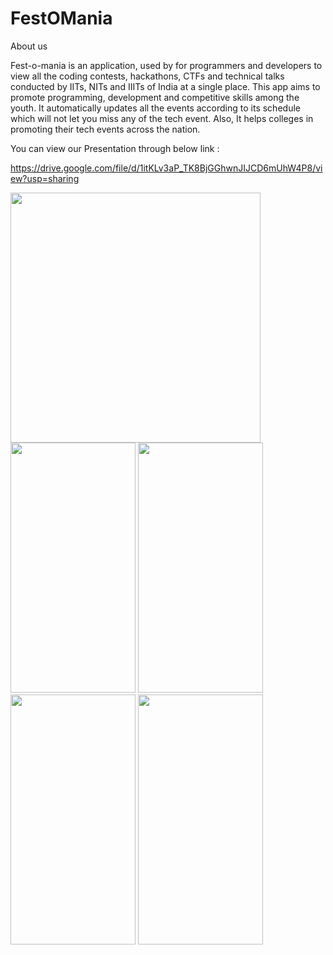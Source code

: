 # FestOMania

About us

Fest-o-mania is an application, used by for programmers and developers to view all the coding contests, hackathons, CTFs and technical talks conducted by IITs, NITs and IIITs of India at a single place. 
This app aims to promote programming, development and competitive skills among the youth. 
It automatically updates all the events according to its schedule which will not let you miss any of the tech event. 
Also, It helps colleges in promoting their tech events across the nation.

You can view our Presentation through below link :

https://drive.google.com/file/d/1itKLv3aP_TK8BjGGhwnJIJCD6mUhW4P8/view?usp=sharing

<img src="https://user-images.githubusercontent.com/73354337/122408985-68820300-cfa0-11eb-8e42-a421ff991404.png" width="400" height="400" /><img src="https://user-images.githubusercontent.com/73354337/122409221-97987480-cfa0-11eb-92c3-7cd77dd24b78.png" width="200" height="400" />
<img src="https://user-images.githubusercontent.com/73354337/122409413-bd257e00-cfa0-11eb-9d3e-a534abd40d72.png" width="200" height="400" />
<img src="https://user-images.githubusercontent.com/73354337/122409432-c31b5f00-cfa0-11eb-9b85-dc0ff1e186c1.png" width="200" height="400" />
<img src="https://user-images.githubusercontent.com/73354337/122409459-ca426d00-cfa0-11eb-9355-c91927536319.png" width="200" height="400" />
